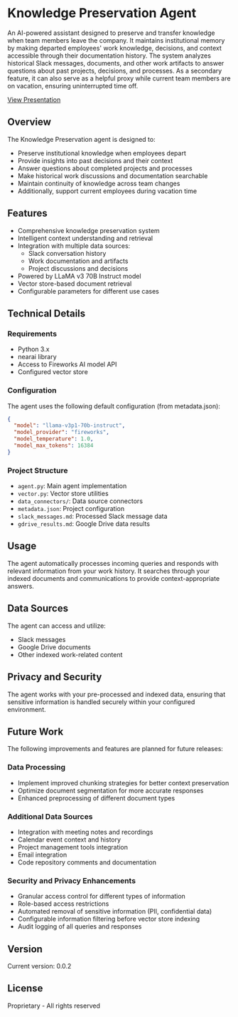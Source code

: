 # Knowledge Preservation Agent

An AI-powered assistant designed to preserve and transfer knowledge when team members leave the company. It maintains institutional memory by making departed employees' work knowledge, decisions, and context accessible through their documentation history. The system analyzes historical Slack messages, documents, and other work artifacts to answer questions about past projects, decisions, and processes. As a secondary feature, it can also serve as a helpful proxy while current team members are on vacation, ensuring uninterrupted time off.

[View Presentation](https://docs.google.com/presentation/d/17McpAm_a2MEW5haEsuEvKD8Fb_gE-fqYbdHGKLkCGm8/edit?usp=sharing)

## Overview

The Knowledge Preservation agent is designed to:
- Preserve institutional knowledge when employees depart
- Provide insights into past decisions and their context
- Answer questions about completed projects and processes
- Make historical work discussions and documentation searchable
- Maintain continuity of knowledge across team changes
- Additionally, support current employees during vacation time

## Features

- Comprehensive knowledge preservation system
- Intelligent context understanding and retrieval
- Integration with multiple data sources:
  - Slack conversation history
  - Work documentation and artifacts
  - Project discussions and decisions
- Powered by LLaMA v3 70B Instruct model
- Vector store-based document retrieval
- Configurable parameters for different use cases

## Technical Details


### Requirements

- Python 3.x
- nearai library
- Access to Fireworks AI model API
- Configured vector store

### Configuration

The agent uses the following default configuration (from metadata.json):
```json
{
  "model": "llama-v3p1-70b-instruct",
  "model_provider": "fireworks",
  "model_temperature": 1.0,
  "model_max_tokens": 16384
}
```

### Project Structure

- `agent.py`: Main agent implementation
- `vector.py`: Vector store utilities
- `data_connectors/`: Data source connectors
- `metadata.json`: Project configuration
- `slack_messages.md`: Processed Slack message data
- `gdrive_results.md`: Google Drive data results

## Usage

The agent automatically processes incoming queries and responds with relevant information from your work history. It searches through your indexed documents and communications to provide context-appropriate answers.

## Data Sources

The agent can access and utilize:
- Slack messages
- Google Drive documents
- Other indexed work-related content

## Privacy and Security

The agent works with your pre-processed and indexed data, ensuring that sensitive information is handled securely within your configured environment.

## Future Work

The following improvements and features are planned for future releases:

### Data Processing
- Implement improved chunking strategies for better context preservation
- Optimize document segmentation for more accurate responses
- Enhanced preprocessing of different document types

### Additional Data Sources
- Integration with meeting notes and recordings
- Calendar event context and history
- Project management tools integration
- Email integration
- Code repository comments and documentation

### Security and Privacy Enhancements
- Granular access control for different types of information
- Role-based access restrictions
- Automated removal of sensitive information (PII, confidential data)
- Configurable information filtering before vector store indexing
- Audit logging of all queries and responses

## Version

Current version: 0.0.2

## License

Proprietary - All rights reserved 